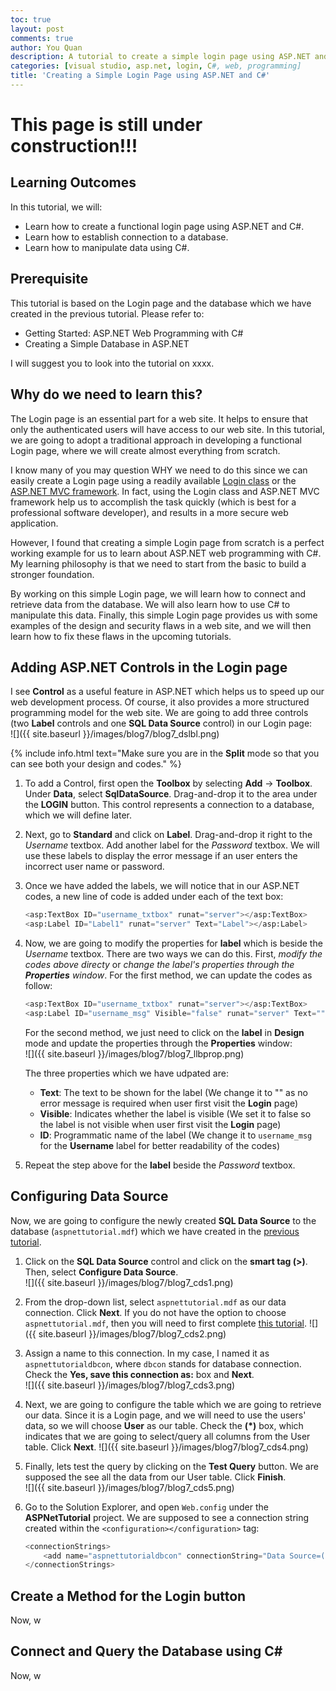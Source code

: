 ```yaml
---
toc: true
layout: post
comments: true
author: You Quan
description: A tutorial to create a simple login page using ASP.NET and C#.
categories: [visual studio, asp.net, login, C#, web, programming]
title: 'Creating a Simple Login Page using ASP.NET and C#'
---
```


# This page is still under construction!!!

## Learning Outcomes
In this tutorial, we will:
- Learn how to create a functional login page using ASP.NET and C#.
- Learn how to establish connection to a database.
- Learn how to manipulate data using C#.

## Prerequisite
This tutorial is based on the Login page and the database which we have created in the previous tutorial. Please refer to:
- Getting Started: ASP.NET Web Programming with C#
- Creating a Simple Database in ASP.NET

I will suggest you to look into the tutorial on xxxx.

## Why do we need to learn this?
The Login page is an essential part for a web site. It helps to ensure that only the authenticated users will have access to our web site. In this tutorial, we are going to adopt a traditional approach in developing a functional Login page, where we will create almost everything from scratch. 

I know many of you may question WHY we need to do this since we can easily create a Login page using a readily available [Login class](https://docs.microsoft.com/en-us/dotnet/api/system.web.ui.webcontrols.login?view=netframework-4.8) or the [ASP.NET MVC framework](https://docs.microsoft.com/en-us/aspnet/mvc/overview/security/create-an-aspnet-mvc-5-web-app-with-email-confirmation-and-password-reset). In fact, using the Login class and ASP.NET MVC framework help us to accomplish the task quickly (which is best for a professional software developer), and results in a more secure web application.

However, I found that creating a simple Login page from scratch is a perfect working example for us to learn about ASP.NET web programming with C#. My learning philosophy is that we need to start from the basic to build a stronger foundation.

By working on this simple Login page, we will learn how to connect and retrieve data from the database. We will also learn how to use C# to manipulate this data. Finally, this simple Login page provides us with some examples of the design and security flaws in a web site, and we will then learn how to fix these flaws in the upcoming tutorials.

## Adding ASP.NET Controls in the Login page
I see **Control** as a useful feature in ASP.NET which helps us to speed up our web development process. Of course, it also provides a more structured programming model for the web site. We are going to add three controls (two **Label** controls and one **SQL Data Source** control) in our Login page:  
![]({{ site.baseurl }}/images/blog7/blog7_dslbl.png)  

{% include info.html text="Make sure you are in the <b>Split</b> mode so that you can see both your design and codes." %}

1. To add a Control, first open the **Toolbox** by selecting **Add** &rarr; **Toolbox**. Under **Data**, select **SqlDataSource**. Drag-and-drop it to the area under the **LOGIN** button. This control represents a connection to a database, which we will define later. 

1. Next, go to **Standard** and click on **Label**. Drag-and-drop it right to the *Username* textbox. Add another label for the *Password* textbox. We will use these labels to display the error message if an user enters the incorrect user name or password.

1. Once we have added the labels, we will notice that in our ASP.NET codes, a new line of code is added under each of the text box:  
    ```python
    <asp:TextBox ID="username_txtbox" runat="server"></asp:TextBox>
    <asp:Label ID="Label1" runat="server" Text="Label"></asp:Label>
    ```  
1. Now, we are going to modify the properties for **label** which is beside the *Username* textbox. There are two ways we can do this. First, *modify the codes above directy* or *change the label's properties through the **Properties** window*. For the first method, we can update the codes as follow:  
    ```python
    <asp:TextBox ID="username_txtbox" runat="server"></asp:TextBox>
    <asp:Label ID="username_msg" Visible="false" runat="server" Text=""></asp:Label>
    ```  
    
    For the second method, we just need to click on the **label** in **Design** mode and update the properties through the **Properties** window:  
    ![]({{ site.baseurl }}/images/blog7/blog7_llbprop.png) 
    
    The three properties which we have udpated are:  
    - **Text**: The text to be shown for the label (We change it to "" as no error message is required when user first visit the **Login** page)
    - **Visible**: Indicates whether the label is visible (We set it to false so the label is not visible when user first visit the **Login** page)
    - **ID**: Programmatic name of the label (We change it to `username_msg` for the **Username** label for better readability of the codes)

1. Repeat the step above for the **label** beside the *Password* textbox.

## Configuring Data Source
Now, we are going to configure the newly created **SQL Data Source** to the database (`aspnettutorial.mdf`) which we have created in the [previous tutorial](https://bit.ly/2XBlDw9).

1. Click on the **SQL Data Source** control and click on the **smart tag (>)**. Then, select **Configure Data Source**.  
![]({{ site.baseurl }}/images/blog7/blog7_cds1.png) 

1. From the drop-down list, select `aspnettutorial.mdf` as our data connection. Click **Next**.  If you do not have the option to choose `aspnettutorial.mdf`, then you will need to first complete [this tutorial](https://bit.ly/2XBlDw9).
![]({{ site.baseurl }}/images/blog7/blog7_cds2.png) 

1. Assign a name to this connection. In my case, I named it as `aspnettutorialdbcon`, where `dbcon` stands for database connection. Check the **Yes, save this connection as:** box and **Next**.  
![]({{ site.baseurl }}/images/blog7/blog7_cds3.png) 

1. Next, we are going to configure the table which we are going to retrieve our data. Since it is a Login page, and we will need to use the users' data, so we will choose **User** as our table. Check the **(\*)** box, which indicates that we are going to select/query all columns from the User table. Click **Next**.
![]({{ site.baseurl }}/images/blog7/blog7_cds4.png) 

1. Finally, lets test the query by clicking on the **Test Query** button. We are supposed the see all the data from our User table. Click **Finish**.  
![]({{ site.baseurl }}/images/blog7/blog7_cds5.png)  

1. Go to the Solution Explorer, and open `Web.config` under the **ASPNetTutorial** project. We are supposed to see a connection string created within the `<configuration></configuration>` tag:   
    ```python
    <connectionStrings>
        <add name="aspnettutorialdbcon" connectionString="Data Source=(LocalDB)\MSSQLLocalDB;AttachDbFilename=|DataDirectory|\aspnettutorial.mdf;Integrated Security=True" providerName="System.Data.SqlClient" />
    </connectionStrings>
    ```  
    
## Create a Method for the Login button
Now, w

## Connect and Query the Database using C#
Now, w

